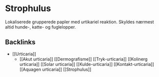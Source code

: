 # Strophulus
Lokaliserede grupperede papler med urtikariel reaktion. Skyldes nærmest altid hunde-, katte- og fuglelopper.

## Backlinks
* [[Urticaria]]
	* [[Akut urticaria]]
	[[Dermografisme]]
	[[Tryk-urticaria]]
	[[Kolinerg urticaria]]
	[[Solar urticaria]]
	[[Kulde-urticaria]]
	[[Kontakt-urticaria]]
	[[Aquagen urticaria]]
	[[Strophulus]]

<!-- {BearID:57A3234C-ECE1-4D35-BFF2-05E343023402-21842-00003602D4154BC0} -->
